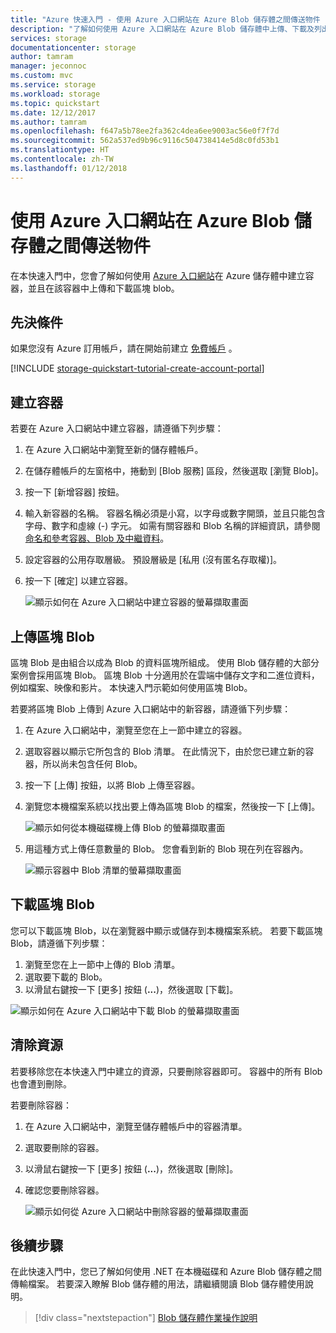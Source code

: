 ```yaml
---
title: "Azure 快速入門 - 使用 Azure 入口網站在 Azure Blob 儲存體之間傳送物件 | Microsoft Docs"
description: "了解如何使用 Azure 入口網站在 Azure Blob 儲存體中上傳、下載及列出 blob。"
services: storage
documentationcenter: storage
author: tamram
manager: jeconnoc
ms.custom: mvc
ms.service: storage
ms.workload: storage
ms.topic: quickstart
ms.date: 12/12/2017
ms.author: tamram
ms.openlocfilehash: f647a5b78ee2fa362c4dea6ee9003ac56e0f7f7d
ms.sourcegitcommit: 562a537ed9b96c9116c504738414e5d8c0fd53b1
ms.translationtype: HT
ms.contentlocale: zh-TW
ms.lasthandoff: 01/12/2018
---
```

# <a name="transfer-objects-tofrom-azure-blob-storage-using-the-azure-portal"></a>使用 Azure 入口網站在 Azure Blob 儲存體之間傳送物件

在本快速入門中，您會了解如何使用 [Azure 入口網站](https://portal.azure.com/)在 Azure 儲存體中建立容器，並且在該容器中上傳和下載區塊 blob。

## <a name="prerequisites"></a>先決條件

如果您沒有 Azure 訂用帳戶，請在開始前建立 [免費帳戶](https://azure.microsoft.com/free/?WT.mc_id=A261C142F) 。

[!INCLUDE [storage-quickstart-tutorial-create-account-portal](../../../includes/storage-quickstart-tutorial-create-account-portal.md)]

## <a name="create-a-container"></a>建立容器

若要在 Azure 入口網站中建立容器，請遵循下列步驟：

1. 在 Azure 入口網站中瀏覽至新的儲存體帳戶。
2. 在儲存體帳戶的左窗格中，捲動到 [Blob 服務] 區段，然後選取 [瀏覽 Blob]。
3. 按一下 [新增容器] 按鈕。
4. 輸入新容器的名稱。 容器名稱必須是小寫，以字母或數字開頭，並且只能包含字母、數字和虛線 (-) 字元。 如需有關容器和 Blob 名稱的詳細資訊，請參閱[命名和參考容器、Blob 及中繼資料](https://docs.microsoft.com/rest/api/storageservices/naming-and-referencing-containers--blobs--and-metadata)。
5. 設定容器的公用存取層級。 預設層級是 [私用 (沒有匿名存取權)]。
6. 按一下 [確定] 以建立容器。

    ![顯示如何在 Azure 入口網站中建立容器的螢幕擷取畫面](media/storage-quickstart-blobs-portal/create-container.png)

## <a name="upload-a-block-blob"></a>上傳區塊 Blob

區塊 Blob 是由組合以成為 Blob 的資料區塊所組成。 使用 Blob 儲存體的大部分案例會採用區塊 Blob。 區塊 Blob 十分適用於在雲端中儲存文字和二進位資料，例如檔案、映像和影片。 本快速入門示範如何使用區塊 Blob。 

若要將區塊 Blob 上傳到 Azure 入口網站中的新容器，請遵循下列步驟：

1. 在 Azure 入口網站中，瀏覽至您在上一節中建立的容器。
2. 選取容器以顯示它所包含的 Blob 清單。 在此情況下，由於您已建立新的容器，所以尚未包含任何 Blob。
3. 按一下 [上傳] 按鈕，以將 Blob 上傳至容器。
4. 瀏覽您本機檔案系統以找出要上傳為區塊 Blob 的檔案，然後按一下 [上傳]。
     
    ![顯示如何從本機磁碟機上傳 Blob 的螢幕擷取畫面](media/storage-quickstart-blobs-portal/upload-blob.png)

5. 用這種方式上傳任意數量的 Blob。 您會看到新的 Blob 現在列在容器內。

    ![顯示容器中 Blob 清單的螢幕擷取畫面](media/storage-quickstart-blobs-portal/list-blobs.png)

## <a name="download-a-block-blob"></a>下載區塊 Blob

您可以下載區塊 Blob，以在瀏覽器中顯示或儲存到本機檔案系統。 若要下載區塊 Blob，請遵循下列步驟：

1. 瀏覽至您在上一節中上傳的 Blob 清單。 
2. 選取要下載的 Blob。
3. 以滑鼠右鍵按一下 [更多] 按鈕 (**...**)，然後選取 [下載]。 

![顯示如何在 Azure 入口網站中下載 Blob 的螢幕擷取畫面](media/storage-quickstart-blobs-portal/download-blob.png)

## <a name="clean-up-resources"></a>清除資源

若要移除您在本快速入門中建立的資源，只要刪除容器即可。 容器中的所有 Blob 也會遭到刪除。

若要刪除容器：

1. 在 Azure 入口網站中，瀏覽至儲存體帳戶中的容器清單。
2. 選取要刪除的容器。
3. 以滑鼠右鍵按一下 [更多] 按鈕 (**...**)，然後選取 [刪除]。
4. 確認您要刪除容器。

    ![顯示如何從 Azure 入口網站中刪除容器的螢幕擷取畫面](media/storage-quickstart-blobs-portal/delete-container.png)   

## <a name="next-steps"></a>後續步驟

在此快速入門中，您已了解如何使用 .NET 在本機磁碟和 Azure Blob 儲存體之間傳輸檔案。 若要深入瞭解 Blob 儲存體的用法，請繼續閱讀 Blob 儲存體使用說明。

> [!div class="nextstepaction"]
> [Blob 儲存體作業操作說明](storage-dotnet-how-to-use-blobs.md)

